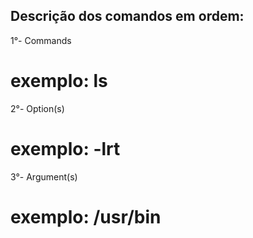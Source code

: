 ## Descrição dos comandos em ordem:

1°- Commands
# exemplo: ls

2°- Option(s)

# exemplo: -lrt

3°- Argument(s)

# exemplo: /usr/bin